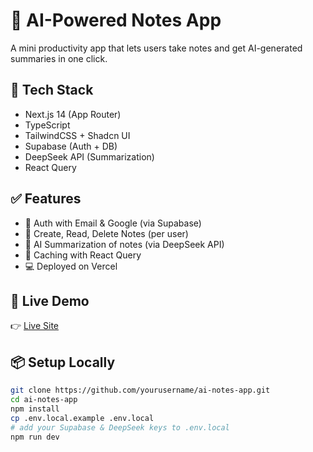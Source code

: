 # 🧠 AI-Powered Notes App

A mini productivity app that lets users take notes and get AI-generated summaries in one click.

## 🔧 Tech Stack

- Next.js 14 (App Router)
- TypeScript
- TailwindCSS + Shadcn UI
- Supabase (Auth + DB)
- DeepSeek API (Summarization)
- React Query

## ✅ Features

- 🔐 Auth with Email & Google (via Supabase)
- 📝 Create, Read, Delete Notes (per user)
- 🧠 AI Summarization of notes (via DeepSeek API)
- 🔄 Caching with React Query
- 💻 Deployed on Vercel

## 🚀 Live Demo

👉 [Live Site](https://ai-notes.vercel.app)

## 📦 Setup Locally

```bash
git clone https://github.com/yourusername/ai-notes-app.git
cd ai-notes-app
npm install
cp .env.local.example .env.local
# add your Supabase & DeepSeek keys to .env.local
npm run dev
